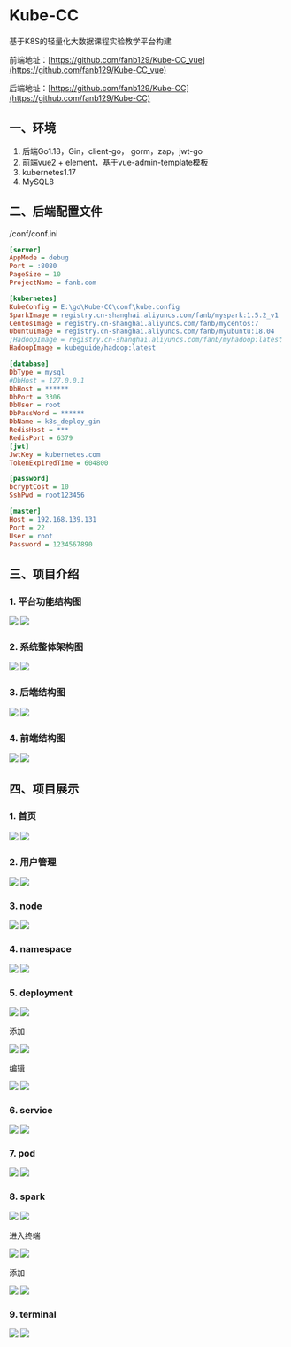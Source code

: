 # Kube-CC
基于K8S的轻量化大数据课程实验教学平台构建

前端地址：[https://github.com/fanb129/Kube-CC_vue](https://github.com/fanb129/Kube-CC_vue)

后端地址：[https://github.com/fanb129/Kube-CC](https://github.com/fanb129/Kube-CC)



## 一、环境

1. 后端Go1.18，Gin，client-go， gorm，zap，jwt-go
2. 前端vue2 + element，基于vue-admin-template模板
3. kubernetes1.17
4. MySQL8

## 二、后端配置文件

/conf/conf.ini

```ini
[server]
AppMode = debug
Port = :8080
PageSize = 10
ProjectName = fanb.com

[kubernetes]
KubeConfig = E:\go\Kube-CC\conf\kube.config
SparkImage = registry.cn-shanghai.aliyuncs.com/fanb/myspark:1.5.2_v1
CentosImage = registry.cn-shanghai.aliyuncs.com/fanb/mycentos:7
UbuntuImage = registry.cn-shanghai.aliyuncs.com/fanb/myubuntu:18.04
;HadoopImage = registry.cn-shanghai.aliyuncs.com/fanb/myhadoop:latest
HadoopImage = kubeguide/hadoop:latest

[database]
DbType = mysql
#DbHost = 127.0.0.1
DbHost = ******
DbPort = 3306
DbUser = root
DbPassWord = ******
DbName = k8s_deploy_gin
RedisHost = ***
RedisPort = 6379
[jwt]
JwtKey = kubernetes.com
TokenExpiredTime = 604800

[password]
bcryptCost = 10
SshPwd = root123456

[master]
Host = 192.168.139.131
Port = 22
User = root
Password = 1234567890
```

## 三、项目介绍

### 1. 平台功能结构图

![](img/功能结构图.png)
![](main/img/功能结构图.png)

### 2. 系统整体架构图

![](img/整体架构图.png)
![](main/img/整体架构图.png)

### 3. 后端结构图

![](img/后端结构.png)
![](main/img/后端结构.png)

### 4. 前端结构图

![](img/前端结构.png)
![](main/img/前端结构.png)



## 四、项目展示

### 1. 首页

![](img/首页.png)
![](main/img/首页.png)

### 2. 用户管理

![](img/user.png)
![](main/img/user.png)

### 3. node

![](img/node.png)
![](main/img/node.png)

### 4. namespace

![](img/ns.png)
![](main/img/ns.png)

### 5. deployment

![](img/deploy.png)
![](main/img/deploy.png)

添加

![](img/add_deploy.png)
![](main/img/add_deploy.png)

编辑

![](img/update_deploy.png)
![](main/img/update_deploy.png)

### 6. service

![](img/service.png)
![](main/img/service.png)

### 7. pod

![](img/pod.png)
![](main/img/pod.png)

### 8. spark

![](img/spark.png)
![](main/img/spark.png)

进入终端

![](img/spark-console.png)
![](main/img/spark-console.png)

添加

![](img/add_spark.png)
![](main/img/add_spark.png)

### 9. terminal

![](img/terminal.png)
![](main/img/terminal.png)
